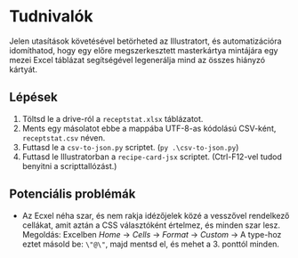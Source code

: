# Tudnivalók

Jelen utasítások követésével betörheted az Illustratort, és automatizációra idomíthatod, hogy egy előre megszerkesztett masterkártya mintájára egy mezei Excel táblázat segítségével legenerálja mind az összes hiányzó kártyát.

## Lépések

1. Töltsd le a drive-ról a `receptstat.xlsx` táblázatot.
2. Ments egy másolatot ebbe a mappába UTF-8-as kódolású CSV-ként, `receptstat.csv` néven.
3. Futtasd le a `csv-to-json.py` scriptet. (`py .\csv-to-json.py`)
4. Futtasd le Illustratorban a `recipe-card-jsx` scriptet. (Ctrl-F12-vel tudod benyitni a scripttallózást.)

## Potenciális problémák

* Az Ecxel néha szar, és nem rakja idézőjelek közé a vesszővel rendelkező cellákat, amit aztán a CSS választóként értelmez, és minden szar lesz. Megoldás: Excelben *Home* -> *Cells* -> *Format* -> *Custom* -> A type-hoz eztet másold be: `\"@\"`, majd mentsd el, és mehet a 3. ponttól minden.